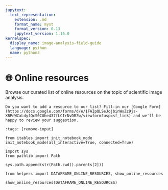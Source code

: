 ```yaml
---
jupytext:
  text_representation:
    extension: .md
    format_name: myst
    format_version: 0.13
    jupytext_version: 1.16.0
kernelspec:
  display_name: image-analysis-field-guide
  language: python
  name: python3
---
```

# 🌐 Online resources

Browse our curated list of online resources on the topic of scientific image analysis.

```{admonition} Contribute
Do you want to add a resource to our list? Fill-in our [Google Form](https://docs.google.com/forms/d/e/1FAIpQLSeJojbinWxZz9js-XBPnWCxLdyfQcS0CUhe437fLCIrNvDBZw/viewform?usp=sf_link) and we'll be happy to review your suggestion.
```

```{code-cell} ipython3
:tags: [remove-input]

from itables import init_notebook_mode
init_notebook_mode(all_interactive=True, connected=True)

import sys
from pathlib import Path

sys.path.append(str(Path.cwd().parents[2]))

from helpers import DATAFRAME_ONLINE_RESOURCES, show_online_resources

show_online_resources(DATAFRAME_ONLINE_RESOURCES)
```
